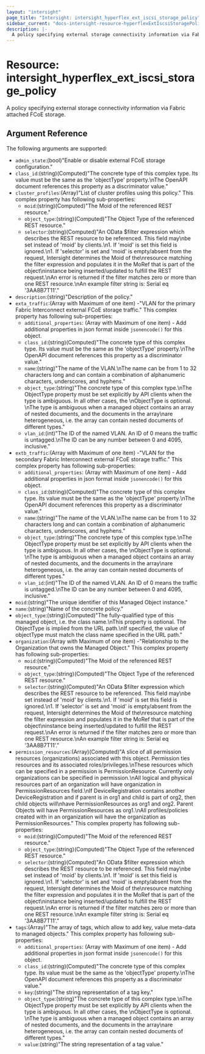 ```yaml
---
layout: "intersight"
page_title: "Intersight: intersight_hyperflex_ext_iscsi_storage_policy"
sidebar_current: "docs-intersight-resource-hyperflexExtIscsiStoragePolicy"
description: |-
  A policy specifying external storage connectivity information via Fabric attached FCoE storage.
---
```


# Resource: intersight_hyperflex_ext_iscsi_storage_policy
A policy specifying external storage connectivity information via Fabric attached FCoE storage.
## Argument Reference
The following arguments are supported:
* `admin_state`:(bool)"Enable or disable external FCoE storage configuration."
* `class_id`:(string)(Computed)"The concrete type of this complex type. Its value must be the same as the 'objectType' property.\nThe OpenAPI document references this property as a discriminator value."
* `cluster_profiles`:(Array)"List of cluster profiles using this policy."
This complex property has following sub-properties:
  + `moid`:(string)(Computed)"The Moid of the referenced REST resource."
  + `object_type`:(string)(Computed)"The Object Type of the referenced REST resource."
  + `selector`:(string)(Computed)"An OData $filter expression which describes the REST resource to be referenced. This field may\nbe set instead of 'moid' by clients.\n1. If 'moid' is set this field is ignored.\n1. If 'selector' is set and 'moid' is empty/absent from the request, Intersight determines the Moid of the\nresource matching the filter expression and populates it in the MoRef that is part of the object\ninstance being inserted/updated to fulfill the REST request.\nAn error is returned if the filter matches zero or more than one REST resource.\nAn example filter string is: Serial eq '3AA8B7T11'."
* `description`:(string)"Description of the policy."
* `exta_traffic`:(Array with Maximum of one item) -"VLAN for the primary Fabric Interconnect external FCoE storage traffic."
This complex property has following sub-properties:
  + `additional_properties`:
(Array with Maximum of one item) - Add additional properties in json format inside `jsonencode()` for this object.
  + `class_id`:(string)(Computed)"The concrete type of this complex type. Its value must be the same as the 'objectType' property.\nThe OpenAPI document references this property as a discriminator value."
  + `name`:(string)"The name of the VLAN.\nThe name can be from 1 to 32 characters long and can contain a combination of alphanumeric characters, underscores, and hyphens."
  + `object_type`:(string)"The concrete type of this complex type.\nThe ObjectType property must be set explicitly by API clients when the type is ambiguous. In all other cases, the \nObjectType is optional. \nThe type is ambiguous when a managed object contains an array of nested documents, and the documents in the array\nare heterogeneous, i.e. the array can contain nested documents of different types."
  + `vlan_id`:(int)"The ID of the named VLAN. An ID of 0 means the traffic is untagged.\nThe ID can be any number between 0 and 4095, inclusive."
* `extb_traffic`:(Array with Maximum of one item) -"VLAN for the secondary Fabric Interconnect external FCoE storage traffic."
This complex property has following sub-properties:
  + `additional_properties`:
(Array with Maximum of one item) - Add additional properties in json format inside `jsonencode()` for this object.
  + `class_id`:(string)(Computed)"The concrete type of this complex type. Its value must be the same as the 'objectType' property.\nThe OpenAPI document references this property as a discriminator value."
  + `name`:(string)"The name of the VLAN.\nThe name can be from 1 to 32 characters long and can contain a combination of alphanumeric characters, underscores, and hyphens."
  + `object_type`:(string)"The concrete type of this complex type.\nThe ObjectType property must be set explicitly by API clients when the type is ambiguous. In all other cases, the \nObjectType is optional. \nThe type is ambiguous when a managed object contains an array of nested documents, and the documents in the array\nare heterogeneous, i.e. the array can contain nested documents of different types."
  + `vlan_id`:(int)"The ID of the named VLAN. An ID of 0 means the traffic is untagged.\nThe ID can be any number between 0 and 4095, inclusive."
* `moid`:(string)"The unique identifier of this Managed Object instance."
* `name`:(string)"Name of the concrete policy."
* `object_type`:(string)(Computed)"The fully-qualified type of this managed object, i.e. the class name.\nThis property is optional. The ObjectType is implied from the URL path.\nIf specified, the value of objectType must match the class name specified in the URL path."
* `organization`:(Array with Maximum of one item) -"Relationship to the Organization that owns the Managed Object."
This complex property has following sub-properties:
  + `moid`:(string)(Computed)"The Moid of the referenced REST resource."
  + `object_type`:(string)(Computed)"The Object Type of the referenced REST resource."
  + `selector`:(string)(Computed)"An OData $filter expression which describes the REST resource to be referenced. This field may\nbe set instead of 'moid' by clients.\n1. If 'moid' is set this field is ignored.\n1. If 'selector' is set and 'moid' is empty/absent from the request, Intersight determines the Moid of the\nresource matching the filter expression and populates it in the MoRef that is part of the object\ninstance being inserted/updated to fulfill the REST request.\nAn error is returned if the filter matches zero or more than one REST resource.\nAn example filter string is: Serial eq '3AA8B7T11'."
* `permission_resources`:(Array)(Computed)"A slice of all permission resources (organizations) associated with this object. Permission ties resources and its associated roles/privileges.\nThese resources which can be specified in a permission is PermissionResource. Currently only organizations can be specified in permission.\nAll logical and physical resources part of an organization will have organization in PermissionResources field.\nIf DeviceRegistration contains another DeviceRegistration and if parent is in org1 and child is part of org2, then child objects will\nhave PermissionResources as org1 and org2. Parent Objects will have PermissionResources as org1.\nAll profiles/policies created with in an organization will have the organization as PermissionResources."
This complex property has following sub-properties:
  + `moid`:(string)(Computed)"The Moid of the referenced REST resource."
  + `object_type`:(string)(Computed)"The Object Type of the referenced REST resource."
  + `selector`:(string)(Computed)"An OData $filter expression which describes the REST resource to be referenced. This field may\nbe set instead of 'moid' by clients.\n1. If 'moid' is set this field is ignored.\n1. If 'selector' is set and 'moid' is empty/absent from the request, Intersight determines the Moid of the\nresource matching the filter expression and populates it in the MoRef that is part of the object\ninstance being inserted/updated to fulfill the REST request.\nAn error is returned if the filter matches zero or more than one REST resource.\nAn example filter string is: Serial eq '3AA8B7T11'."
* `tags`:(Array)"The array of tags, which allow to add key, value meta-data to managed objects."
This complex property has following sub-properties:
  + `additional_properties`:
(Array with Maximum of one item) - Add additional properties in json format inside `jsonencode()` for this object.
  + `class_id`:(string)(Computed)"The concrete type of this complex type. Its value must be the same as the 'objectType' property.\nThe OpenAPI document references this property as a discriminator value."
  + `key`:(string)"The string representation of a tag key."
  + `object_type`:(string)"The concrete type of this complex type.\nThe ObjectType property must be set explicitly by API clients when the type is ambiguous. In all other cases, the \nObjectType is optional. \nThe type is ambiguous when a managed object contains an array of nested documents, and the documents in the array\nare heterogeneous, i.e. the array can contain nested documents of different types."
  + `value`:(string)"The string representation of a tag value."
